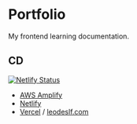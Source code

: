# Portfolio

My frontend learning documentation.

## CD

[![Netlify Status](https://api.netlify.com/api/v1/badges/122934c8-899b-4b3b-9047-f37981720c8e/deploy-status)](https://app.netlify.com/sites/leodeslf/deploys)

- [AWS Amplify](https://master.d21xwl482m44of.amplifyapp.com/)
- [Netlify](https://leodeslf.netlify.app)
- [Vercel](https://leodeslf.vercel.app) / [leodeslf.com](https://leodeslf.com)
